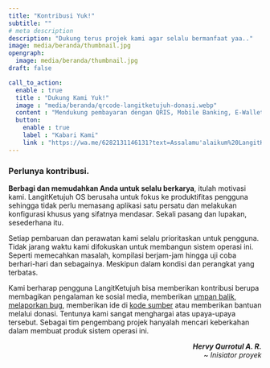 ```yaml
---
title: "Kontribusi Yuk!"
subtitle: ""
# meta description
description: "Dukung terus projek kami agar selalu bermanfaat yaa.."
image: media/beranda/thumbnail.jpg
opengraph:
  image: media/beranda/thumbnail.jpg
draft: false

call_to_action:
  enable : true
  title : "Dukung Kami Yuk!"
  image : "media/beranda/qrcode-langitketujuh-donasi.webp"
  content : "Mendukung pembayaran dengan QRIS, Mobile Banking, E-Wallet seperti OVO, GoPay, LinkAja, DANA, Shopee Pay, WeChat Pay, Jenius dan E-wallet lainnya. (NMID: ID1021067117882)"
  button:
    enable : true
    label : "Kabari Kami"
    link : "https://wa.me/6282131146131?text=Assalamu'alaikum%20LangitKetujuh.%0ASaya%20mau%20konfirmasi%20donasi%20atas%20nama:%20"
---
```


### Perlunya kontribusi.

**Berbagi dan memudahkan Anda untuk selalu berkarya**, itulah motivasi kami. LangitKetujuh OS berusaha untuk fokus ke produktifitas pengguna sehingga tidak perlu memasang aplikasi satu persatu dan melakukan konfigurasi khusus yang sifatnya mendasar. Sekali pasang dan lupakan, sesederhana itu.

Setiap pembaruan dan perawatan kami selalu prioritaskan untuk pengguna. Tidak jarang waktu kami difokuskan untuk membangun sistem operasi ini. Seperti memecahkan masalah, kompilasi berjam-jam hingga uji coba berhari-hari dan sebagainya. Meskipun dalam kondisi dan perangkat yang terbatas.

Kami berharap pengguna LangitKetujuh bisa memberikan kontribusi berupa membagikan pengalaman ke sosial media, memberikan  [umpan balik](/feedback), [melaporkan bug](/kabari), memberikan ide di [kode sumber](https://gitlab.com/langitketujuh) atau memberikan bantuan melalui donasi. Tentunya kami sangat menghargai atas upaya-upaya tersebut. Sebagai tim pengembang projek hanyalah mencari keberkahan dalam membuat produk sistem operasi ini.

<div style="text-align: right"><b><i>Hervy Qurrotul A. R.</b></i></div>
<div style="text-align: right"><i>~ Inisiator proyek</i></div>
